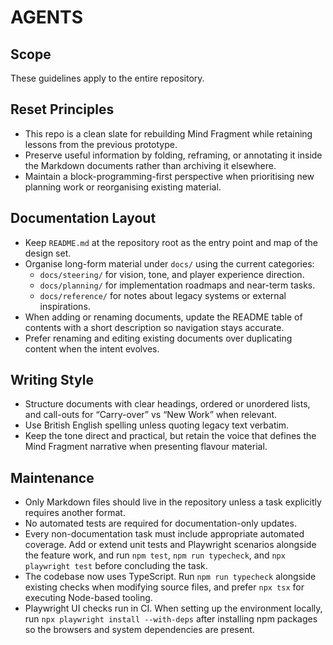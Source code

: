 # AGENTS

## Scope
These guidelines apply to the entire repository.

## Reset Principles
- This repo is a clean slate for rebuilding Mind Fragment while retaining lessons from the previous prototype.
- Preserve useful information by folding, reframing, or annotating it inside the Markdown documents rather than archiving it elsewhere.
- Maintain a block-programming-first perspective when prioritising new planning work or reorganising existing material.

## Documentation Layout
- Keep `README.md` at the repository root as the entry point and map of the design set.
- Organise long-form material under `docs/` using the current categories:
  - `docs/steering/` for vision, tone, and player experience direction.
  - `docs/planning/` for implementation roadmaps and near-term tasks.
  - `docs/reference/` for notes about legacy systems or external inspirations.
- When adding or renaming documents, update the README table of contents with a short description so navigation stays accurate.
- Prefer renaming and editing existing documents over duplicating content when the intent evolves.

## Writing Style
- Structure documents with clear headings, ordered or unordered lists, and call-outs for “Carry-over” vs “New Work” when relevant.
- Use British English spelling unless quoting legacy text verbatim.
- Keep the tone direct and practical, but retain the voice that defines the Mind Fragment narrative when presenting flavour material.

## Maintenance
- Only Markdown files should live in the repository unless a task explicitly requires another format.
- No automated tests are required for documentation-only updates.
- Every non-documentation task must include appropriate automated coverage. Add or extend unit tests and Playwright scenarios alongside the feature work, and run `npm test`, `npm run typecheck`, and `npx playwright test` before concluding the task.
- The codebase now uses TypeScript. Run `npm run typecheck` alongside existing checks when modifying source files, and prefer `npx tsx` for executing Node-based tooling.
- Playwright UI checks run in CI. When setting up the environment locally, run `npx playwright install --with-deps` after installing npm packages so the browsers and system dependencies are present.

